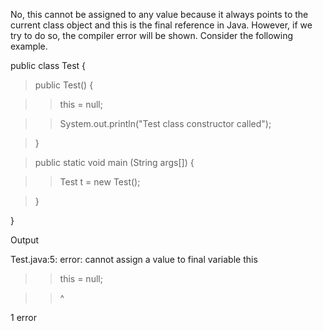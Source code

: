 No, this cannot be assigned to any value because it always points to the
current class object and this is the final reference in Java. However,
if we try to do so, the compiler error will be shown. Consider the
following example.

public class Test {

> public Test() {

> > this = null;

> > System.out.println(\"Test class constructor called\");

> }

> public static void main (String args\[\]) {

> > Test t = new Test();

> }

}

Output

Test.java:5: error: cannot assign a value to final variable this

> > this = null;

> > \^

1 error